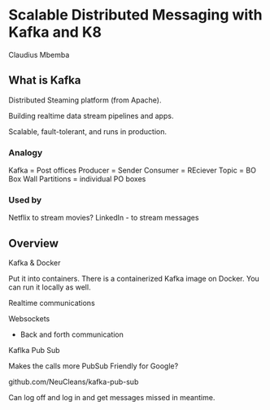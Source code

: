 # Scalable Distributed Messaging with Kafka and K8

Claudius Mbemba

## What is Kafka

Distributed Steaming platform (from Apache).

Building realtime data stream pipelines and apps.

Scalable, fault-tolerant, and runs in production.


### Analogy

Kafka = Post offices
Producer = Sender
Consumer = REciever
Topic = BO Box Wall
Partitions = individual PO boxes

### Used by

Netflix to stream movies?
LinkedIn - to stream messages

## Overview

Kafka & Docker

Put it into containers.  There is a containerized Kafka image on Docker.
You can run it locally as well.

Realtime communications

Websockets 

- Back and forth communication

Kaflka Pub Sub

Makes the calls more PubSub Friendly for Google?

github.com/NeuCleans/kafka-pub-sub

Can log off and log in and get messages missed in meantime.

